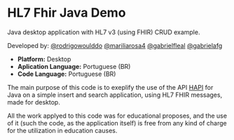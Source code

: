 # HL7 Fhir Java Demo
Java desktop application with HL7 v3 (using FHIR) CRUD example.

Developed by:
[@rodrigowoulddo](https://github.com/rodrigowoulddo)
[@mariliarosa4](https://github.com/mariliarosa4)
[@gabrielfleal](https://github.com/gabrielfleal)
[@gabrielafg](https://github.com/gabrielafg)

* **Platform:** Desktop
* **Aplication Language:** Portuguese (BR)
* **Code Language:** Portuguese (BR)

The main purpose of this code is to exeplify the use of the API [HAPI](http://hapifhir.io/) for Java on a simple insert and search application, using HL7 FHIR messages, made for desktop.

All the work applyed to this code was for educational proposes, and the use of it (such the code, as the application itself) is free from any kind of charge for the utilization in education causes.
